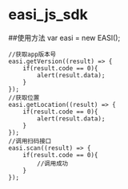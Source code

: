 # easi_js_sdk

##使用方法
    var easi = new EASI();
    
    //获取app版本号
    easi.getVersion((result) => {
        if(result.code == 0){
            alert(result.data);
        }
    });
    //获取位置
    easi.getLocation((result) => {
        if(result.code == 0){
            alert(result.data);
        }
    });
    //调用扫码接口
    easi.scan((result) => {
        if(result.code == 0){
            //调用成功
        }
    });